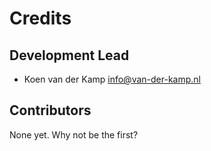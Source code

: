 Credits
=======

Development Lead
----------------

* Koen van der Kamp <info@van-der-kamp.nl>

Contributors
------------

None yet. Why not be the first?
